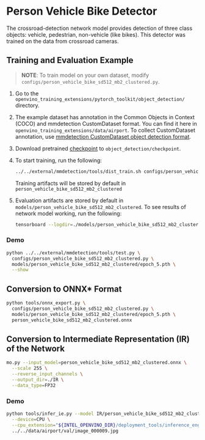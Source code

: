 # Person Vehicle Bike Detector

The crossroad-detection network model provides detection of three class objects: vehicle, pedestrian, non-vehicle (like bikes). This detector was trained on the data from crossroad cameras.

## Training and Evaluation Example

> **NOTE**: To train model on your own dataset, modify `configs/person_vehicle_bike_sd512_mb2_clustered.py`.

1. Go to the `openvino_training_extensions/pytorch_toolkit/object_detection/` directory.

2. The example dataset has annotation in the Common Objects in Context (COCO) and mmdetection CustomDataset format. You can find it here in
   `openvino_training_extensions/data/airport`.
   To collect CustomDataset annotation, use [mmdetection CustomDataset object detection format](https://github.com/open-mmlab/mmdetection/blob/master/docs/GETTING_STARTED.md#use-my-own-datasets).

3. Download pretrained [checkpoint](https://download.01.org/opencv/openvino_training_extensions/models/object_detection/person_vehicle_bike_sd512_mb2_clustered_epoch_21.pth) to `object_detection/checkpoint`.

4. To start training, run the following:
    ```bash
    ../../external/mmdetection/tools/dist_train.sh configs/person_vehicle_bike_sd512_mb2_clustered.py 1
    ```
   Training artifacts will be stored by default in `person_vehicle_bike_sd512_mb2_clustered`

5. Evaluation artifacts are stored by default in `models/person_vehicle_bike_sd512_mb2_clustered`.
   To see results of network model working, run the following:
   ```bash
   tensorboard --logdir=./models/person_vehicle_bike_sd512_mb2_clustered
   ```

### Demo

```Bash
python ../../external/mmdetection/tools/test.py \
  configs/person_vehicle_bike_sd512_mb2_clustered.py \
  models/person_vehicle_bike_sd512_mb2_clustered/epoch_5.pth \
  --show
```

## Conversion to ONNX\* Format

```bash
python tools/onnx_export.py \
  configs/person_vehicle_bike_sd512_mb2_clustered.py \
  models/person_vehicle_bike_sd512_mb2_clustered/epoch_5.pth \
  person_vehicle_bike_sd512_mb2_clustered.onnx
```

## Conversion to Intermediate Representation (IR) of the Network

```bash
mo.py --input_model=person_vehicle_bike_sd512_mb2_clustered.onnx \
  --scale 255 \
  --reverse_input_channels \
  --output_dir=./IR \
  --data_type=FP32
```

### Demo

```Bash
python tools/infer_ie.py --model IR/person_vehicle_bike_sd512_mb2_clustered.xml \
  --device=CPU \
  --cpu_extension="${INTEL_OPENVINO_DIR}/deployment_tools/inference_engine/lib/intel64/libcpu_extension_avx2.so" \
  ../../data/airport/val/image_000009.jpg
```
